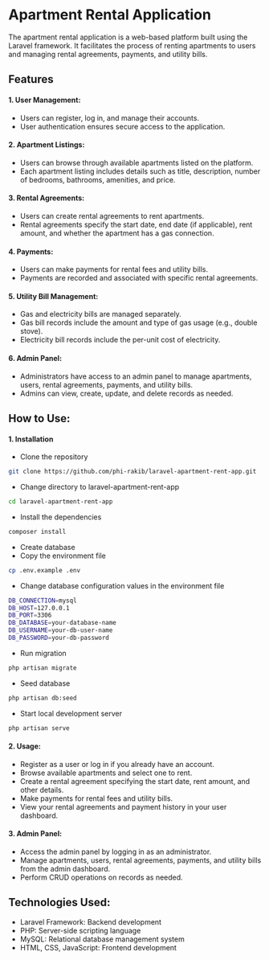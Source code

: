 # Apartment Rental Application

The apartment rental application is a web-based platform built using the Laravel framework. It facilitates the process of renting apartments to users and managing rental agreements, payments, and utility bills.

## Features
#### 1. User Management:
- Users can register, log in, and manage their accounts.
- User authentication ensures secure access to the application.
#### 2. Apartment Listings:
- Users can browse through available apartments listed on the platform.
- Each apartment listing includes details such as title, description, number of bedrooms, bathrooms, amenities, and price.
#### 3. Rental Agreements:
- Users can create rental agreements to rent apartments.
- Rental agreements specify the start date, end date (if applicable), rent amount, and whether the apartment has a gas connection.
#### 4. Payments:
- Users can make payments for rental fees and utility bills.
- Payments are recorded and associated with specific rental agreements.
#### 5. Utility Bill Management:
- Gas and electricity bills are managed separately.
- Gas bill records include the amount and type of gas usage (e.g., double stove).
- Electricity bill records include the per-unit cost of electricity.
#### 6. Admin Panel:
- Administrators have access to an admin panel to manage apartments, users, rental agreements, payments, and utility bills.
- Admins can view, create, update, and delete records as needed.

## How to Use:
#### 1. Installation

- Clone the repository
```bash
git clone https://github.com/phi-rakib/laravel-apartment-rent-app.git
```

- Change directory to laravel-apartment-rent-app
```bash
cd laravel-apartment-rent-app
```

- Install the dependencies
```bash
composer install
```
- Create database
- Copy the environment file
```bash
cp .env.example .env
```
- Change database configuration values in the environment file
```bash
DB_CONNECTION=mysql
DB_HOST=127.0.0.1
DB_PORT=3306
DB_DATABASE=your-database-name
DB_USERNAME=your-db-user-name
DB_PASSWORD=your-db-password
```
- Run migration
```bash
php artisan migrate
```
- Seed database
```bash
php artisan db:seed
```
- Start local development server
```bash
php artisan serve
```

#### 2. Usage:
- Register as a user or log in if you already have an account.
- Browse available apartments and select one to rent.
- Create a rental agreement specifying the start date, rent amount, and other details.
- Make payments for rental fees and utility bills.
- View your rental agreements and payment history in your user dashboard.

#### 3. Admin Panel:
- Access the admin panel by logging in as an administrator.
- Manage apartments, users, rental agreements, payments, and utility bills from the admin dashboard.
- Perform CRUD operations on records as needed.

## Technologies Used:
- Laravel Framework: Backend development
- PHP: Server-side scripting language
- MySQL: Relational database management system
- HTML, CSS, JavaScript: Frontend development